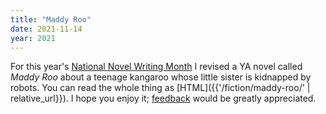 ```yaml
---
title: "Maddy Roo"
date: 2021-11-14
year: 2021
---
```


For this year's [National Novel Writing Month](https://nanowrimo.org/)
I revised a YA novel called *Maddy Roo*
about a teenage kangaroo whose little sister is kidnapped by robots.
You can read the whole thing as [HTML]({{'/fiction/maddy-roo/' | relative_url}}).
I hope you enjoy it;
[feedback](mailto:{{site.author.email}}) would be greatly appreciated.
